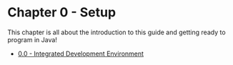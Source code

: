 # Chapter 0 - Setup

This chapter is all about the introduction to this guide and getting ready to program in Java!

* [0.0 - Integrated Development Environment](lesson-000)